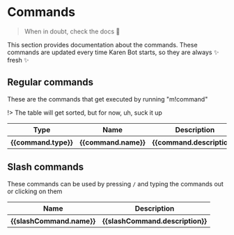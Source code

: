 # Commands
> When in doubt, check the docs 📄

This section provides documentation about the commands. These commands are updated every time Karen Bot starts, so they are always ✨ fresh ✨

## Regular commands
These are the commands that get executed by running "m!command"

!> The table will get sorted, but for now, uh, suck it up

<div id="commandsDiv">
	<table class="sortable">
		<tr>
			<th>Type</th>
			<th>Name</th>
			<th>Description</th>
		</tr>
		<tr v-for="command in commandsObj">
			<th>{{command.type}}</th>
			<th>{{command.name}}</th>
			<th>{{command.description}}</th>
		</tr>
	</table>
</div>

## Slash commands
These commands can be used by pressing `/` and typing the commands out or clicking on them

<div id="slashCommandsDiv">
	<table class="sortable">
		<tr>
			<th>Name</th>
			<th>Description</th>
		</tr>
		<tr v-for="slashCommand in slashCommandsObj">
			<th>{{slashCommand.name}}</th>
			<th>{{slashCommand.description}}</th>
		</tr>
	</table>
</div>